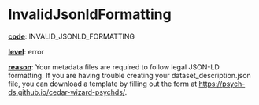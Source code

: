 # InvalidJsonldFormatting

[**code**](/en/latest/reference/schema/meta/defs/code): INVALID_JSONLD_FORMATTING

[**level**](/en/latest/reference/schema/meta/defs/level): error

[**reason**](/en/latest/reference/schema/meta/defs/reason): Your metadata files are required to follow legal JSON-LD formatting. If you are having trouble creating your dataset_description.json file, you can download a template by filling out the form at https://psych-ds.github.io/cedar-wizard-psychds/.